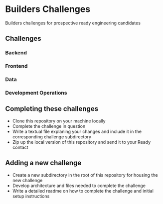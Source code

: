 # Builders Challenges
Builders challenges for prospective ready engineering candidates

## Challenges
### Backend
### Frontend
### Data
### Development Operations

## Completing these challenges
- Clone this repository on your machine locally
- Complete the challenge in question
- Write a textual file explaning your changes and include it in the corresponding challenge subdirectory
- Zip up the local version of this repository and send it to your Ready contact

## Adding a new challenge
- Create a new subdirectory in the root of this repository for housing the new challenge
- Develop architecture and files needed to complete the challenge
- Write a detailed readme on how to complete the challenge and initial setup instructions

